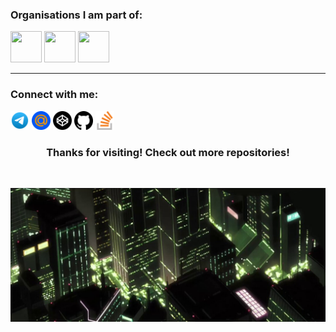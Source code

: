 ### Organisations I am part of:

<p>
    <a href="#"><img width="50" height="50" src="https://avatars.githubusercontent.com/u/66388388?s=88&v=4" /></a>
    <a href="#"><img width="50" height="50" src="https://avatars.githubusercontent.com/u/35373879?s=60&v=4" /></a>
    <a href="#"><img width="50" height="50" src="https://avatars.githubusercontent.com/u/87652881?s=200&v=4" /></a>
</p>

---

### Connect with me:

<p>
    <a href="https://t.me/veffo1" target="_blank"><img width="30" height="30" src="assets/icons/telegram.svg" alt="https://t.me/veffo1" /></a>
    <a href="mailto:q.6110@mail.ru"><img width="30" height="30" src="assets/icons/mail.ru.svg" alt="q.6110@mail.ru" /></a>
    <a href="https://codepen.io/veffo" target="_blank"><img width="30" height="30" src="assets/icons/codepen.svg" alt="https://codepen.io/veffo" /></a>
    <a href="https://github.com/veffo" target="_blank"><img width="30" height="30" src="assets/icons/github.svg" alt="https://github.com/veffo" /></a>
    <a href="https://stackoverflow.com/users/29074285/veffo" target="_blank"><img width="30" height="30" src="assets/icons/stackoverflow.svg" alt="https://stackoverflow.com/users/29074285/veffo" /></a>
</p>

<h3 align="center">
    Thanks for visiting! Check out more repositories!
</h3>

<br />

<p>
    <a href="#">
        <img src="assets/images/footer.jpg" alt="footer" />
    </a>
</p>

